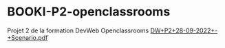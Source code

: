 # BOOKI-P2-openclassrooms
Projet 2 de la formation DevWeb Openclassrooms
[DW+P2+28-09-2022+-+Scenario.pdf](https://github.com/Mi-russie/BOOKI-P2-openclassrooms/files/10021358/DW%2BP2%2B28-09-2022%2B-%2BScenario.pdf)
